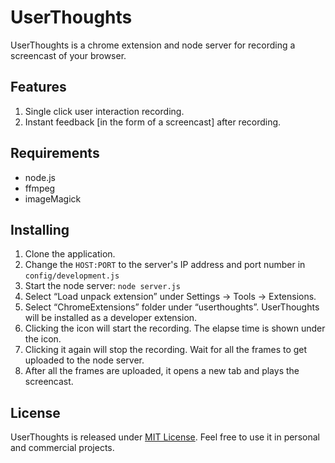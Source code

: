 UserThoughts
============
UserThoughts is a chrome extension and node server for recording a screencast of your browser.

Features
---------
1. Single click user interaction recording.
2. Instant feedback [in the form of a screencast] after recording.

Requirements
-------------
* node.js
* ffmpeg
* imageMagick

Installing
----------
1. Clone the application.
2. Change the `HOST:PORT` to the server's IP address and port number in `config/development.js`
3. Start the node server: `node server.js`
4. Select “Load unpack extension” under Settings -> Tools -> Extensions.
5. Select “ChromeExtensions” folder under “userthoughts”. UserThoughts will be installed as a developer extension.
6. Clicking the icon will start the recording. The elapse time is shown under the icon.
7. Clicking it again will stop the recording. Wait for all the frames to get uploaded to the node server.
8. After all the frames are uploaded, it opens a new tab and plays the screencast.

License
-------
UserThoughts is released under [MIT License](http://en.wikipedia.org/wiki/MIT_License). Feel free to use it in personal and commercial projects.
